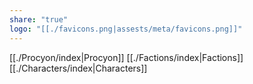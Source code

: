 ```yaml
---
share: "true"
logo: "[[./favicons.png|assests/meta/favicons.png]]"
---
```


[[./Procyon/index|Procyon]]
[[./Factions/index|Factions]]
[[./Characters/index|Characters]]